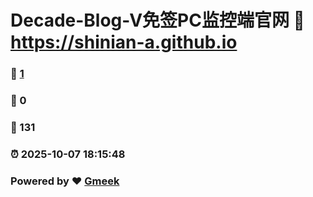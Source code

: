 # Decade-Blog-V免签PC监控端官网 :link: https://shinian-a.github.io 
### :page_facing_up: [1](https://shinian-a.github.io/tag.html) 
### :speech_balloon: 0 
### :hibiscus: 131 
### :alarm_clock: 2025-10-07 18:15:48 
### Powered by :heart: [Gmeek](https://github.com/Meekdai/Gmeek)
